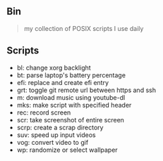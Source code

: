 ## Bin

> my collection of POSIX scripts I use daily

## Scripts

- bl: change xorg backlight
- bt: parse laptop's battery percentage
- efi: replace and create efi entry
- grt: toggle git remote url between https and ssh
- m: download music using youtube-dl
- mks: make script with specified header
- rec: record screen
- scr: take screenshot of entire screen
- scrp: create a scrap directory
- suv: speed up input videos
- vog: convert video to gif
- wp: randomize or select wallpaper
